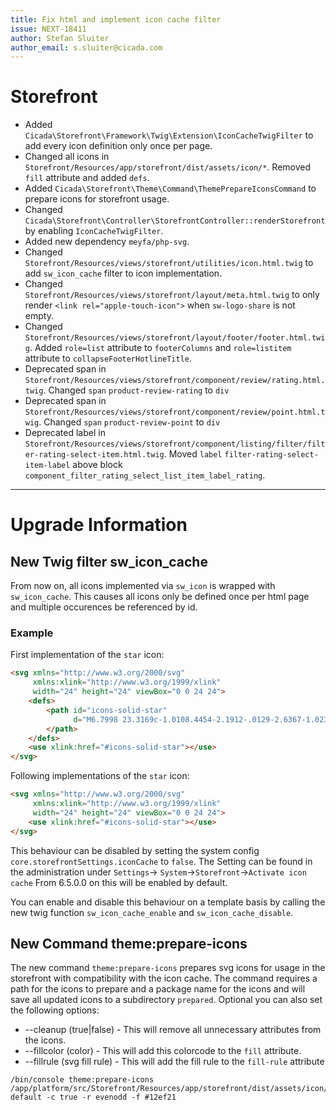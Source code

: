 ```yaml
---
title: Fix html and implement icon cache filter
issue: NEXT-18411
author: Stefan Sluiter
author_email: s.sluiter@cicada.com
---
```

# Storefront
* Added `Cicada\Storefront\Framework\Twig\Extension\IconCacheTwigFilter` to add every icon definition only once per page.
* Changed all icons in `Storefront/Resources/app/storefront/dist/assets/icon/*`. Removed `fill` attribute and added `defs`.
* Added `Cicada\Storefront\Theme\Command\ThemePrepareIconsCommand` to prepare icons for storefront usage.
* Changed `Cicada\Storefront\Controller\StorefrontController::renderStorefront` by enabling `IconCacheTwigFilter`.
* Added new dependency `meyfa/php-svg`.
* Changed `Storefront/Resources/views/storefront/utilities/icon.html.twig` to add `sw_icon_cache` filter to icon implementation.
* Changed `Storefront/Resources/views/storefront/layout/meta.html.twig` to only render `<link rel="apple-touch-icon">` when `sw-logo-share` is not empty.
* Changed `Storefront/Resources/views/storefront/layout/footer/footer.html.twig`. Added `role=list` attribute to `footerColumns` and `role=listitem` attribute to `collapseFooterHotlineTitle`.
* Deprecated span in `Storefront/Resources/views/storefront/component/review/rating.html.twig`. Changed `span` `product-review-rating` to `div`
* Deprecated span in `Storefront/Resources/views/storefront/component/review/point.html.twig`. Changed `span` `product-review-point` to `div`
* Deprecated label in `Storefront/Resources/views/storefront/component/listing/filter/filter-rating-select-item.html.twig`. Moved `label` `filter-rating-select-item-label` above block `component_filter_rating_select_list_item_label_rating`.

___
# Upgrade Information

## New Twig filter sw_icon_cache
From now on, all icons implemented via `sw_icon` is wrapped with `sw_icon_cache`. 
This causes all icons only be defined once per html page and multiple occurences be referenced by id.
### Example
First implementation of the `star` icon:
```html
<svg xmlns="http://www.w3.org/2000/svg" 
     xmlns:xlink="http://www.w3.org/1999/xlink" 
     width="24" height="24" viewBox="0 0 24 24">
    <defs>
        <path id="icons-solid-star" 
              d="M6.7998 23.3169c-1.0108.4454-2.1912-.0129-2.6367-1.0237a2 2 0 0 1-.1596-1.008l.5724-5.6537L.7896 11.394c-.736-.8237-.6648-2.088.1588-2.824a2 2 0 0 1 .9093-.4633l5.554-1.2027 2.86-4.9104c.556-.9545 1.7804-1.2776 2.7349-.7217a2 2 0 0 1 .7216.7217l2.86 4.9104 5.554 1.2027c1.0796.2338 1.7652 1.2984 1.5314 2.378a2 2 0 0 1-.4633.9093l-3.7863 4.2375.5724 5.6538c.1113 1.0989-.6894 2.08-1.7883 2.1912a2 2 0 0 1-1.008-.1596L12 21.0254l-5.2002 2.2915z">
        </path>
    </defs>
    <use xlink:href="#icons-solid-star"></use>
</svg>
```
Following implementations of the `star` icon:
```html
<svg xmlns="http://www.w3.org/2000/svg" 
     xmlns:xlink="http://www.w3.org/1999/xlink" 
     width="24" height="24" viewBox="0 0 24 24">
    <use xlink:href="#icons-solid-star"></use>
</svg>
```
This behaviour can be disabled by setting the system config `core.storefrontSettings.iconCache` to `false`.
The Setting can be found in the administration under `Settings`-> `System`->`Storefront`->`Activate icon cache`
From 6.5.0.0 on this will be enabled by default.

You can enable and disable this behaviour on a template basis by calling the new twig function `sw_icon_cache_enable`
and `sw_icon_cache_disable`.

## New Command theme:prepare-icons
The new command `theme:prepare-icons` prepares svg icons for usage in the storefront with compatibility with the icon cache.
The command requires a path for the icons to prepare and a package name for the icons and will save all updated icons to a subdirectory `prepared`.
Optional you can also set the following options:
* --cleanup (true|false) - This will remove all unnecessary attributes from the icons.
* --fillcolor (color) - This will add this colorcode to the `fill` attribute.
* --fillrule (svg fill rule) - This will add the fill rule to the `fill-rule` attribute
```
/bin/console theme:prepare-icons /app/platform/src/Storefront/Resources/app/storefront/dist/assets/icon/default/ default -c true -r evenodd -f #12ef21
``` 
